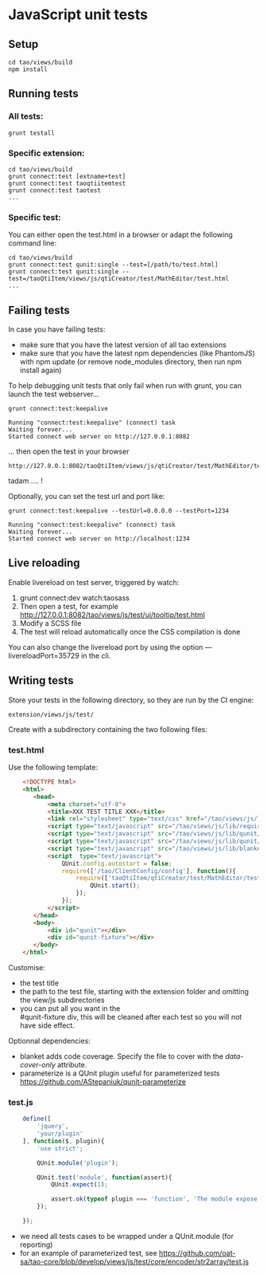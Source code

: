 <!--
created_at: '2016-03-21 10:13:00'
authors:
    - 'Christophe Noël'
tags:
    - JavaScript
    - 'Unit test'
-->

JavaScript unit tests
=====================

Setup
-----

    cd tao/views/build
    npm install

Running tests
-------------

### All tests:

    grunt testall

### Specific extension:

    cd tao/views/build
    grunt connect:test [extname+test]
    grunt connect:test taoqtiitemtest
    grunt connect:test taotest
    ...

### Specific test:

You can either open the test.html in a browser or adapt the following command line:

    cd tao/views/build
    grunt connect:test qunit:single --test=[/path/to/test.html]
    grunt connect:test qunit:single --test=/taoQtiItem/views/js/qtiCreator/test/MathEditor/test.html
    ...

Failing tests
-------------

In case you have failing tests:

-   make sure that you have the latest version of all tao extensions
-   make sure that you have the latest npm dependencies (like PhantomJS) with npm update (or remove node_modules directory, then run npm install again)

To help debugging unit tests that only fail when run with grunt, you can launch the test webserver…

    grunt connect:test:keepalive

    Running "connect:test:keepalive" (connect) task
    Waiting forever...
    Started connect web server on http://127.0.0.1:8082

… then open the test in your browser

    http://127.0.0.1:8082/taoQtiItem/views/js/qtiCreator/test/MathEditor/test.html

tadam …. !

Optionally, you can set the test url and port like:

    grunt connect:test:keepalive --testUrl=0.0.0.0 --testPort=1234

    Running "connect:test:keepalive" (connect) task
    Waiting forever...
    Started connect web server on http://localhost:1234

Live reloading
--------------

Enable livereload on test server, triggered by watch:

1.  grunt connect:dev watch:taosass
2.  Then open a test, for example http://127.0.0.1:8082/tao/views/js/test/ui/tooltip/test.html
3.  Modify a SCSS file
4.  The test will reload automatically once the CSS compilation is done

You can also change the livereload port by using the option —livereloadPort=35729 in the cli.

Writing tests
-------------

Store your tests in the following directory, so they are run by the CI engine:

    extension/views/js/test/

Create with a subdirectory containing the two following files:

### test.html

Use the following template:
```html
    <!DOCTYPE html>
    <html>
       <head>
           <meta charset="utf-8">
           <title>XXX TEST TITLE XXX</title>
           <link rel="stylesheet" type="text/css" href="/tao/views/js/lib/qunit/qunit.css">
           <script type="text/javascript" src="/tao/views/js/lib/require.js"></script>
           <script type="text/javascript" src="/tao/views/js/lib/qunit/qunit.js"></script>
           <script type="text/javascript" src="/tao/views/js/lib/qunit/qunit-parameterize.js"></script>
           <script type="text/javascript" src="/tao/views/js/lib/blanket/blanket.min.js" data-cover-flag="branchTracking" data-cover-only="editor/MathEditor.js"></script>
           <script  type="text/javascript">
               QUnit.config.autostart = false;
               require(['/tao/ClientConfig/config'], function(){
                   require(['taoQtiItem/qtiCreator/test/MathEditor/test'], function(){
                       QUnit.start();
                   });
               });
           </script>
       </head>
       <body>
           <div id="qunit"></div>
           <div id="qunit-fixture"></div>
       </body>
    </html>
```


Customise:

-   the test title
-   the path to the test file, starting with the extension folder and omitting the view/js subdirectories
-   you can put all you want in the <br/>
#qunit-fixture div, this will be cleaned after each test so you will not have side effect.

Optionnal dependencies:

-   blanket adds code coverage. Specify the file to cover with the *data-cover-only* attribute.
-   parameterize is a QUnit plugin useful for parameterized tests https://github.com/AStepaniuk/qunit-parameterize

### test.js
```javascript
    define([
        'jquery',
        'your/plugin'
    ], function($, plugin){
        'use strict';

        QUnit.module('plugin');

        QUnit.test('module', function(assert){
            QUnit.expect(1);

            assert.ok(typeof plugin === 'function', 'The module expose a function');
        });

    });
```

-   we need all tests cases to be wrapped under a QUnit.module (for reporting)
-   for an example of parameterized test, see https://github.com/oat-sa/tao-core/blob/develop/views/js/test/core/encoder/str2array/test.js


